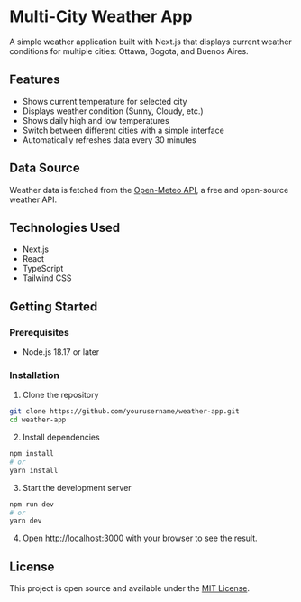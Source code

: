 # Multi-City Weather App

A simple weather application built with Next.js that displays current weather conditions for multiple cities: Ottawa, Bogota, and Buenos Aires.

## Features

- Shows current temperature for selected city
- Displays weather condition (Sunny, Cloudy, etc.)
- Shows daily high and low temperatures
- Switch between different cities with a simple interface
- Automatically refreshes data every 30 minutes

## Data Source

Weather data is fetched from the [Open-Meteo API](https://open-meteo.com/), a free and open-source weather API.

## Technologies Used

- Next.js
- React
- TypeScript
- Tailwind CSS

## Getting Started

### Prerequisites

- Node.js 18.17 or later

### Installation

1. Clone the repository
```bash
git clone https://github.com/yourusername/weather-app.git
cd weather-app
```

2. Install dependencies
```bash
npm install
# or
yarn install
```

3. Start the development server
```bash
npm run dev
# or
yarn dev
```

4. Open [http://localhost:3000](http://localhost:3000) with your browser to see the result.

## License

This project is open source and available under the [MIT License](LICENSE).
